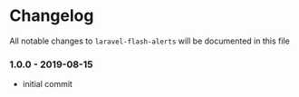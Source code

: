 # Changelog

All notable changes to `laravel-flash-alerts` will be documented in this file

### 1.0.0 - 2019-08-15
- initial commit